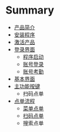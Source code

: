 # Summary

* [产品简介](README.md)
* [安装程序](安装程序.md)
* [激活产品](激活产品.md)
* [登录界面](登录界面.md)
   * [程序启动](程序启动.md)
   * [账号登录](账号登录.md)
   * [账号考勤](账号考勤.md)
* [基本界面](基本界面.md)
* [主功能按键](主功能按键.md)
   * 扫码点单
* [点单流程](点单流程.md)
   * [菜单点单](菜单点单.md)
   * [扫码点单](扫码点单.md)
   * 搜索点单

